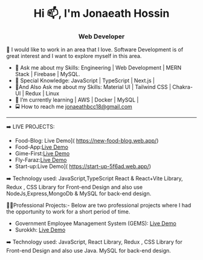 <h1 align="center">Hi 📫, I'm Jonaeath Hossin</h1>
<h3 align="center">Web Developer</h3>
👯 I would like to work in an area that I love. Software Development is of great interest and I want to explore myself in this area.


- 🌱 Ask me about my Skills: Engineering | Web Development | MERN Stack | Firebase | MySQL.
-  🌱 Special Knowledge: JavaScript | TypeScript | Next.js |
-  🌱And Also Ask me about my Skills: Material UI | Tailwind CSS | Chakra-UI | Redux | Linux
- 💬 I’m currently learning | AWS | Docker | MySQL |  
- 🚍 How to reach me  jonaeathbcc18@gmail.com
<hr/>

➡️ LIVE PROJECTS:
* Food-Blog: Live Demo]( https://new-food-blog.web.app/)
* Food-App:[Live Demo](https://full-website-b4091.web.app/)
* Gime-First:[Live Demo](https://soft-sequel-11d1f1.netlify.app/)
* Fly-Faraz:[Live Demo](https://fly-faraz.web.app/)
* Start-up:Live Demo]( https://start-up-5f6ad.web.app/)

➡️ Technology used: JavaScript,TypeScript React & React+Vite Library, Redux , CSS Library for Front-end Design and also use NodeJs,Express,MongoDb & MySQL for back-end design.

🚶🚶Professional Projects:- Below are two professional projects where I had the opportunity to work for a short period of time.  
  * Government Employee Management System (GEMS): [Live Demo](https://gems.gov.bd/)
  * Surokkh: [Live Demo](https://surokkha.gov.bd/)
    
➡️ Technology used: JavaScript, React Library, Redux , CSS Library for Front-end Design and also use Java. MySQL for back-end design.

